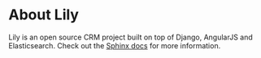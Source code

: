 # About Lily

Lily is an open source CRM project built on top of Django, AngularJS and
Elasticsearch. Check out the [Sphinx docs](http://hellolily.readthedocs.org/en/latest/)
for more information.
